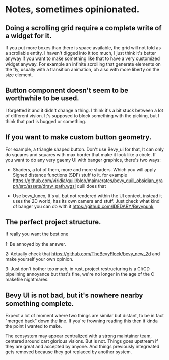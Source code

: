 # Notes, sometimes opinionated.

## Doing a scrolling grid require a complete write of a widget for it.

If you put more boxes than there is space available, the grid will not fold as a scrollable entity.
I haven't digged into it too much, I just think it's better anyway if you want to make something like that to have a very customized widget anyway.
For example an infinite scrolling that generate elements on the fly, usually with a transition animation, oh also with more liberty on the size element.

## Button component doesn't seem to be worthwhile to be used.

I forgetted it and it didn't change a thing. I think it's a bit stuck between a lot of different vision. It's supposed to block something with the picking, but I think that part is bugged or something.
 
## If you want to make custom button geometry.
 
For example, a triangle shaped button.
Don't use Bevy_ui for that, It can only do squares and squares with max border that make it look like a circle.
If you want to do any very gaemy UI with banger graphics, there's two ways:  

- Shaders, a lot of them, more and more shaders. Which you will apply Signed distance functions (SDF) stuff to it. for example https://github.com/viridia/quill/blob/main/crates/bevy_quill_obsidian_graph/src/assets/draw_path.wgsl quill does that

- Use bevy_lunex, It's ui, but not rendered within the UI context, instead it uses the 2D world, has its own camera and stuff. Just check what kind of banger you can do with it https://github.com/IDEDARY/Bevypunk

## The perfect project structure.
 
If really you want the best one

1: Be annoyed by the answer.

2: Actually check that https://github.com/TheBevyFlock/bevy_new_2d and make yourself your own opinion.

3: Just don't bother too much, in rust, project restructuring is a CI/CD pipelining annoyance but that's fine, we're no longer in the age of the C makefile nightmares. 

## Bevy UI is not bad, but it's nowhere nearby something complete.

Expect a lot of moment where two things are similar but distant, to be in fact "merged back" down the line. If you're frowning reading this then it kinda the point I wanted to make.

The ecosystem may appear centralized with a strong maintainer team, centered around cart glorious visions. But is not. Things goes upstream if they are great and accepted by anyone. And things previously integreated gets removed because they got replaced by another system.
